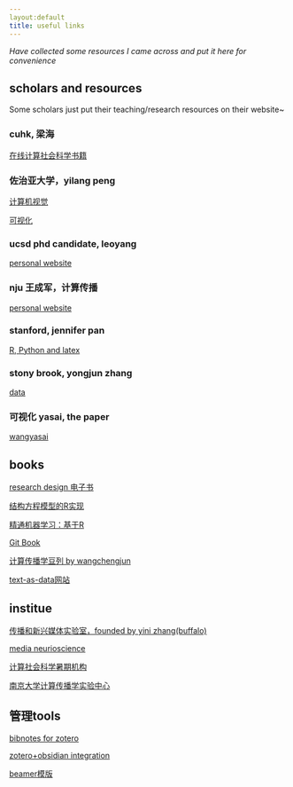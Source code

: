 ```yaml
---
layout:default
title: useful links
---
```


_Have collected some resources I came across and put it here for convenience_

## scholars and resources
Some scholars just put their teaching/research resources on their website~


### cuhk, 梁海
[在线计算社会科学书籍](https://drhailiang.com/posts/2022/01/blog-post-2/)

### 佐治亚大学，yilang peng
[计算机视觉](https://yilangpeng.com/computer-vision/)

[可视化](https://yilangpeng.com/data-visualization/)

### ucsd phd candidate, leoyang
[personal website](https://www.leoyang.org/)

### nju 王成军，计算传播
[personal website](https://chengjunwang.com/?continueFlag=193cc6f1a8c951cb53ea27f182049c74)

### stanford, jennifer pan
[R, Python and latex](https://jenpan.com/resources/)

### stony brook, yongjun zhang
[data](https://yongjunzhang.com/data/)

### 可视化 yasai, the paper
[wangyasai](wangyasai.github.io)

## books

[research design 电子书](https://book.declaredesign.org/?continueFlag=193cc6f1a8c951cb53ea27f182049c74)

[结构方程模型的R实现](https://bookdown.org/l978010919/sem_using_R/)

[精通机器学习：基于R](https://cread.jd.com/read/startRead.action?bookId=30418738&readType=1)

[Git Book](https://git-scm.com/book/zh/v2)

[计算传播学豆列 by wangchengjun](https://www.douban.com/doulist/36499472/?dt_dapp=1&dt_platform=com.douban.activity.wechat_friends)

[text-as-data网站](https://joeornstein.github.io/text-as-data/)

## institue

[传播和新兴媒体实验室，founded by yini zhang(buffalo)](https://cemlab.github.io/index.html)

<!-- 传播神经科学家
https://fhopp.github.io





Maggie Zhang,
https://drmaggiezhang.com/ -->



<!-- https://www.comm.ucsb.edu/people/ren%C3%A9-weber -->

[media neurioscience](https://www.medianeuroscience.org/)

[计算社会科学暑期机构](https://sicss.io/)

[南京大学计算传播学实验中心](https://computational-communication.com/)


## 管理tools
[bibnotes for zotero](https://github.com/stefanopagliari/bibnotes)

[zotero+obsidian integration](https://dannyhatcher.com/zotero-obsidian-integration/)


[beamer模版](https://github.com/lemoxiao/Awesome-Beamer-Collection)


